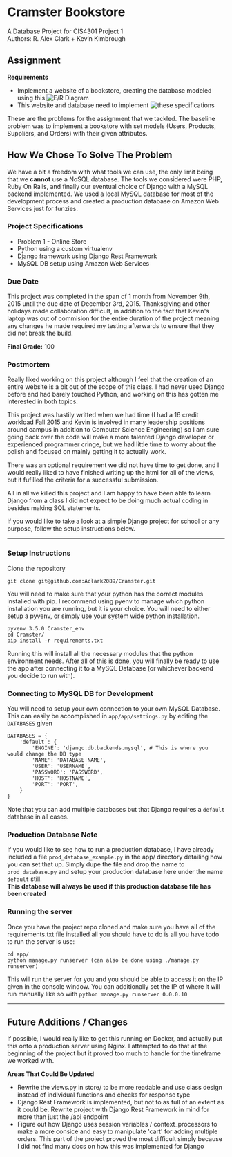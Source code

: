 # Cramster Bookstore

A Database Project for CIS4301 Project 1  
Authors: R. Alex Clark + Kevin Kimbrough  

## Assignment

__Requirements__
* Implement a website of a bookstore, creating the database modeled using this ![E/R Diagram](http://imgur.com/10D6Cet)
* This website and database need to implement ![these specifications](http://imgur.com/ymv0Dep)

These are the problems for the assignment that we tackled. The baseline problem was to implement a bookstore with set models (Users, Products, Suppliers, and Orders) with their given attributes.

## How We Chose To Solve The Problem

We have a bit a freedom with what tools we can use, the only limit being that we __cannot__ use a NoSQL database. The tools we considered were PHP, Ruby On Rails, and finally our eventual choice of Django with a MySQL backend implemented. We used a local MySQL database for most of the development process and created a production database on Amazon Web Services just for funzies.

### Project Specifications

* Problem 1 - Online Store
* Python using a custom virtualenv
* Django framework using Django Rest Framework
* MySQL DB setup using Amazon Web Services

### Due Date

This project was completed in the span of 1 month from November 9th, 2015 until the due date of December 3rd, 2015.    Thanksgiving and other holidays made collaboration difficult, in addition to the fact that Kevin's laptop was out of commision for the entire duration of the project meaning any changes he made required my testing afterwards to ensure that they did not break the build.  

__Final Grade:__ 100

### Postmortem

Really liked working on this project although I feel that the creation of an entire website is a bit out of the scope of this class. I had never used Django before and had barely touched Python, and working on this has gotten me interested in both topics.   

This project was hastily writted when we had time (I had a 16 credit workload Fall 2015 and Kevin is involved in many leadership positions around campus in addition to Computer Science Engineering) so I am sure going back over the code will make a more talented Django developer or experienced programmer cringe, but we had little time to worry about the polish and focused on mainly getting it to actually work.   

There was an optional requirement we did not have time to get done, and I would really liked to have finished writing up the html for all of the views, but it fufilled the criteria for a successful submission.   

All in all we killed this project and I am happy to have been able to learn Django from a class I did not expect to be doing much actual coding in besides making SQL statements.

If you would like to take a look at a simple Django project for school or any purpose, follow the setup instructions below.

***

### Setup Instructions

Clone the repository

```
git clone git@github.com:Aclark2089/Cramster.git
```

You will need to make sure that your python has the correct modules installed
with pip. I recommend using pyenv to manage which python installation you are
running, but it is your choice. You will need to either setup a pyvenv, or
simply use your system wide python installation.

```
pyvenv 3.5.0 Cramster_env
cd Cramster/
pip install -r requirements.txt
```

Running this will install all the necessary modules that the python environment needs. After all of this is done, you will finally be ready to use the app after connecting it to a MySQL Database (or whichever backend you decide to run with).


### Connecting to MySQL DB for Development

You will need to setup your own connection to your own MySQL Database. This can easily be accomplished in `app/app/settings.py` by editing the `DATABASES` given

```
DATABASES = {
    'default': {
        'ENGINE': 'django.db.backends.mysql', # This is where you would change the DB type
        'NAME': 'DATABASE_NAME',
        'USER': 'USERNAME',
        'PASSWORD': 'PASSWORD',
        'HOST': 'HOSTNAME',
        'PORT': 'PORT',
    }
}
```
Note that you can add multiple databases but that Django requires a `default` database in all cases.  
### Production Database Note
If you would like to see how to run a production database, I have already included a file `prod_database_example.py` in the app/ directory detailing how you can set that up. Simply dupe the file and drop the name to `prod_database.py` and setup your production database here under the name `default` still.  
__This database will always be used if this production database file has been created__

### Running the server

Once you have the project repo cloned and make sure you have all of the
requirements.txt file installed all you should have to do is
all you have todo to run the server is use:

```
cd app/
python manage.py runserver (can also be done using ./manage.py runserver)
```

This will run the server for you and you should be able to access it on the IP
given in the console window. You can additionally set the IP of where it will
run manually like so with `python manage.py runserver 0.0.0.10`

***

## Future Additions / Changes

If possible, I would really like to get this running on Docker, and actually put this onto a production server using Nginx. I attempted to do that at the beginning of the project but it proved too much to handle for the timeframe we worked with.

__Areas That Could Be Updated__
* Rewrite the views.py in store/ to be more readable and use class design instead of individual functions and checks for response type
* Django Rest Framework is implemented, but not to as full of an extent as it could be. Rewrite project with Django Rest Framework in mind for more than just the /api endpoint
* Figure out how Django uses session variables / context_processors to make a more consice and easy to manipulate 'cart' for adding multiple orders. This part of the project proved the most difficult simply because I did not find many docs on how this was implemented for Django


